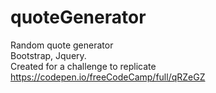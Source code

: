 # quoteGenerator
Random quote generator <br>
Bootstrap, Jquery. <br>
Created for a challenge to replicate https://codepen.io/freeCodeCamp/full/qRZeGZ
